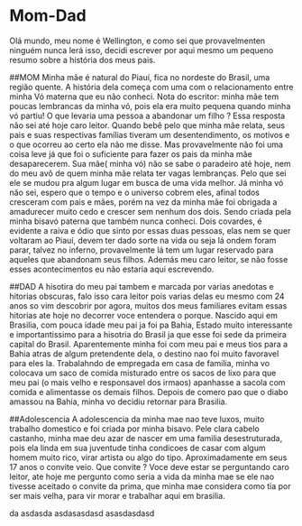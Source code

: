 # Mom-Dad

Olá mundo, meu nome é Wellington, e como sei que provavelmenten ninguém nunca lerá isso, decidi escrever por aqui mesmo um pequeno resumo sobre a história dos meus pais.

##MOM
Minha mãe é natural do Piauí, fica no nordeste do Brasil, uma região quente. A história dela começa com uma com o relacionamento entre minha Vó materna que eu não conheci.
Nota do escritor: minha mãe tem poucas lembrancas da minha vó, pois ela era muito pequena quando minha vó partiu! 
O que levaria uma pessoa a abandonar um filho ? Essa resposta não sei até hoje caro leitor. Quando bebê pelo que minha mãe relata, seus pais e suas respectivas famílias tiveram um desentendimento, os motivos e o que ocorreu ao certo ela não me disse. Mas provavelmente não foi uma coisa leve já que foi o suficiente para fazer os pais da minha mãe desaparecerem. Sua mãe( minha vó) não se sabe o paradeiro até hoje, nem do meu avô de quem minha mãe relata ter vagas lembranças. Pelo que sei ele se mudou pra algum lugar em busca de uma vida melhor. Já minha vó não sei, espero que o tempo e o universo cobrem eles, afinal todos cresceram com pais e mães, porém na vez da minha mãe foi obrigada a amadurecer muito cedo e crescer sem nenhum dos dois. Sendo criada pela minha bisavó paterna que também nunca conheci. Dois covardes, é evidente a raiva e ódio que sinto por essas duas pessoas, elas nem se quer voltaram ao Piauí, devem ter dado sorte na vida ou seja lá ondem foram parar, talvez no inferno, provavelmente lá tem um lugar reservado para aqueles que abandonam seus filhos. Además meu caro leitor, se não fosse esses acontecimentos eu não estaria aqui escrevendo. 
 
##DAD
A hisotira do meu pai tambem e marcada por varias anedotas e hitorias obscuras, falo isso cara leitor pois varias delas eu mesmo com 24 anos so vim descobrir por agora, muitos dos meus familiares evitam essas hitorias ate hoje no decorrer voce entendera o porque. Nascido aqui em Brasilia, com pouca idade meu pai ja foi pa Bahia, Estado muito interessante e importantissimo para a hisotria do Brasil ja que esse foi sede da primeira capital do Brasil. Aparentemente minha foi com meu pai e meus tios para a Bahia atras de algum pretendente dela, o destino nao foi muito favoravel para eles la. Trabalahndo de empregada em casa de familia, minha vo colocava um saco de comida misturado entre os sacos de lixo para que meu pai (o mais velho e responsavel dos irmaos) apanhasse a sacola com comida e alimentasse os demais filhos. Depois de comero pao que o diabo amassou na Bahia, minha vo decidiu retornar para Brasilia.

##Adolescencia
A adolescencia da minha mae nao teve luxos, muito trabalho domestico e foi criada por minha bisavo. Pele clara cabelo castanho, minha mae deu azar de nascer em uma familia desestruturada, pois ela linda em sua juventude tinha condicoes de casar com algum homem muito rico, virar artista ou algo do tipo. Aproximadamente em seus 17 anos o convite veio. Que convite ? Voce deve estar se perguntando caro leitor, ate hoje me pergunto como seria a vida da minha mae se ele nao tivesse aceitado o convite da prima, que minha mae considera como tia por ser mais velha, para vir morar e trabalhar aqui em brasilia.  
 
da
asdasda
asdasasdasd
asasdasdasd

